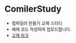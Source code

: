 # ComilerStudy

* 컴파일러 만들기 교재 스터디
* 예제 코드 작성하여 업로드합니다.
* [교재 링크](https://product.kyobobook.co.kr/detail/S000001805053)

